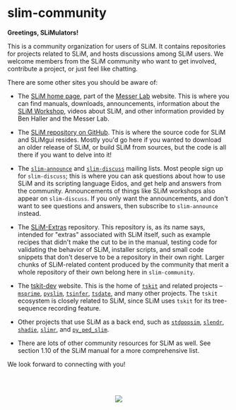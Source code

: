 # slim-community

**Greetings, SLiMulators!**

This is a community organization for users of SLiM.  It contains repositories for projects related to SLiM, and hosts discussions among SLiM users.  We welcome members from the SLiM community who want to get involved, contribute a project, or just feel like chatting.

There are some other sites you should be aware of:

* The [SLiM home page](https://messerlab.org/slim/), part of the [Messer Lab](https://messerlab.org) website.  This is where you can find manuals, downloads, announcements, information about the [SLiM Workshop](https://messerlab.org/slim/#Workshops), videos about SLiM, and other information provided by Ben Haller and the Messer Lab.

* The [SLiM repository on GitHub](https://github.com/MesserLab/SLiM).  This is where the source code for SLiM and SLiMgui resides.  Mostly you'd go here if you wanted to download an older release of SLiM, or build SLiM from sources, but the code is all there if you want to delve into it!

* The [`slim-announce`](https://groups.google.com/g/slim-announce) and [`slim-discuss`](https://groups.google.com/g/slim-discuss) mailing lists.  Most people sign up for `slim-discuss`; this is where you can ask questions about how to use SLiM and its scripting language Eidos, and get help and answers from the community.  Announcements of things like SLiM workshops also appear on `slim-discuss`.  If you only want the announcements, and don't want to see questions and answers, then subscribe to `slim-announce` instead.

* The [SLiM-Extras](https://github.com/MesserLab/SLiM-Extras) repository.  This repository is, as its name says, intended for "extras" associated with SLiM itself, such as example recipes that didn't make the cut to be in the manual, testing code for validating the behavior of SLiM, installer scripts, and small code snippets that don't deserve to be a repository in their own right.  Larger chunks of SLiM-related content produced by the community that merit a whole repository of their own belong here in `slim-community`.

* The [tskit-dev](https://tskit.dev) website.  This is the home of [`tskit`](https://tskit.dev/software/tskit.html) and related projects – [`msprime`](https://tskit.dev/software/msprime.html), [`pyslim`](https://tskit.dev/software/pyslim.html), [`tsinfer`](https://tskit.dev/software/tsinfer.html), [`tsdate`](https://tskit.dev/software/tsdate.html), and many other projects.  The `tskit` ecosystem is closely related to SLiM, since SLiM uses `tskit` for its tree-sequence recording feature.

* Other projects that use SLiM as a back end, such as [`stdpopsim`](https://github.com/popsim-consortium/stdpopsim), [`slendr`](https://www.slendr.net), [`shadie`](https://github.com/elissasoroj/shadie), [`slimr`](https://rdinnager.github.io/slimr/), and [`py_ped_slim`](https://github.com/MiguelGuardado/py_ped_sim).

* There are lots of other community resources for SLiM as well.  See section 1.10 of the SLiM manual for a more comprehensive list.

We look forward to connecting with you!

<br/><br/>

<!-- SLiM logo -->
<div align="center">
  <img src="https://github.com/user-attachments/assets/fb0c2201-7b86-45af-82f3-e1dc85b1ccdd">
</div>

